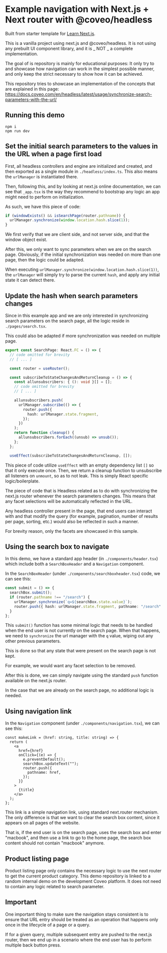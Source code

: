 # Example navigation with Next.js + Next router with @coveo/headless

Built from starter template for [Learn Next.js](https://nextjs.org/learn).

This is a vanilla project using next.js and @coveo/headless. It is not using any prebuilt UI component library, and it is _ NOT _ a complete implementation.

The goal of is repository is mainly for educational purposes: It only try to and showcase how navigation can work in the simplest possible manner, and only keep the strict necessary to show how it can be achieved.

This repository tries to showcase an implementation of the concepts that are explained in this page: https://docs.coveo.com/en/headless/latest/usage/synchronize-search-parameters-with-the-url/

## Running this demo

```
npm i
npm run dev
```

## Set the initial search parameters to the values in the URL when a page first load

First, all headless controllers and engine are initialized and created, and then exported as a single module in `./headless/index.ts`. This also means the `urlManager` is instantiated there.

Then, following this, and by looking at next.js online documentation, we can see that `_app.tsx` is the way they recommend to bootstrap any logic an app might need to perform on initialization.

As such, we have this piece of code:

```typescript
if (windowExists() && isSearchPage(router.pathname)) {
  urlManager.synchronize(window.location.hash.slice(1));
}
```

We first verify that we are client side, and not server side, and that the window object exist.

After this, we only want to sync parameters when we are on the search page.
Obviously, if the initial synchronization was needed on more than one page, then the logic could be adapted.

When executing `urlManager.synchronize(window.location.hash.slice(1))`, the `urlManager` will simply try to parse the current `hash`, and apply any initial state it can detect there.

## Update the hash when search parameters changes

Since in this example app and we are only interested in synchronizing search parameters on the search page, all the logic reside in `./pages/search.tsx`.

This could also be adapted if more synchronization was needed on multiple page.

```typescript
export const SearchPage: React.FC = () => {
  // code omitted for brevity
  // [ ... ]

  const router = useRouter();

  const subscribeToStateChangesAndReturnCleanup = () => {
    const allunsubscribers: { (): void }[] = [];
    // code omitted for brevity
    // [ ... ]

    allunsubscribers.push(
      urlManager.subscribe(() => {
        router.push({
          hash: urlManager.state.fragment,
        });
      })
    );
    return function cleanup() {
      allunsubscribers.forEach((unsub) => unsub());
    };
  };

  useEffect(subscribeToStateChangesAndReturnCleanup, []);
```

This piece of code utilize `useEffect` with an empty dependency list `[]` so that it only execute once.
Then, we return a cleanup function to unsubscribe all listeners on `unmount`, so as to not leak. This is simply React specific logic/boilerplate.

The piece of code that is Headless related as to do with synchronizing the next.js router whenever the search parameters changes. This means that any facet selections will be automatically reflected in the URL.

Any headless controller present in the page, that end users can interact with and that modify the query (for example, pagination, number of results per page, sorting, etc.) would also be reflected in such a manner.

For brevity reason, only the facets are showcased in this sample.

## Using the search box to navigate

In this demo, we have a standard app header (in `./components/header.tsx`) which include both a `SearchBoxHeader` and a `Navigation` component.

In the `SearchBoxHeader` (under `./components/searchboxheader.tsx`) code, we can see this:

```typescript
const submit = () => {
  searchBox.submit();
  if (router.pathname !== "/search") {
    urlManager.synchronize(`q=${searchBox.state.value}`);
    router.push({ hash: urlManager.state.fragment, pathname: "/search" });
  }
};
```

This `submit()` function has some minimal logic that needs to be handled when the end user is not currently on the search page.
When that happens, we need to `synchronize` the url manager with the `q` value, wiping out any other previous parameters.

This is done so that any state that were present on the search page is not kept.

For example, we would want any facet selection to be removed.

After this is done, we can simply navigate using the standard `push` function available on the next.js router.

In the case that we are already on the search page, no additional logic is needed.

## Using navigation link

In the `Navigation` component (under `./components/navigation.tsx`), we can see this:

```tsx
const makeLink = (href: string, title: string) => {
  return (
    <a
      href={href}
      onClick={(e) => {
        e.preventDefault();
        searchBox.updateText("");
        router.push({
          pathname: href,
        });
      }}
    >
      {title}
    </a>
  );
};
```

This link is a simple navigation link, using standard next.router mechanism. The only difference is that we want to clear the search box content, since it appears on all pages of the website.

That is, if the end user is on the search page, uses the search box and enter "macbook", and then use a link to go to the home page, the search box content should not contain "macbook" anymore.

## Product listing page

Product listing page only contains the necessary logic to use the next router to get the current product category. This demo repository is linked to a random internal demo on the development Coveo platform. It does not need to contain any logic related to search parameter.

## Important

One important thing to make sure the navigation stays consistent is to ensure that URL entry should be treated as an operation that happens only once in the lifecycle of a page or a query.

If for a given query, multiple subsequent entry are pushed to the next.js router, then we end up in a scenario where the end user has to perform multiple back button press.
